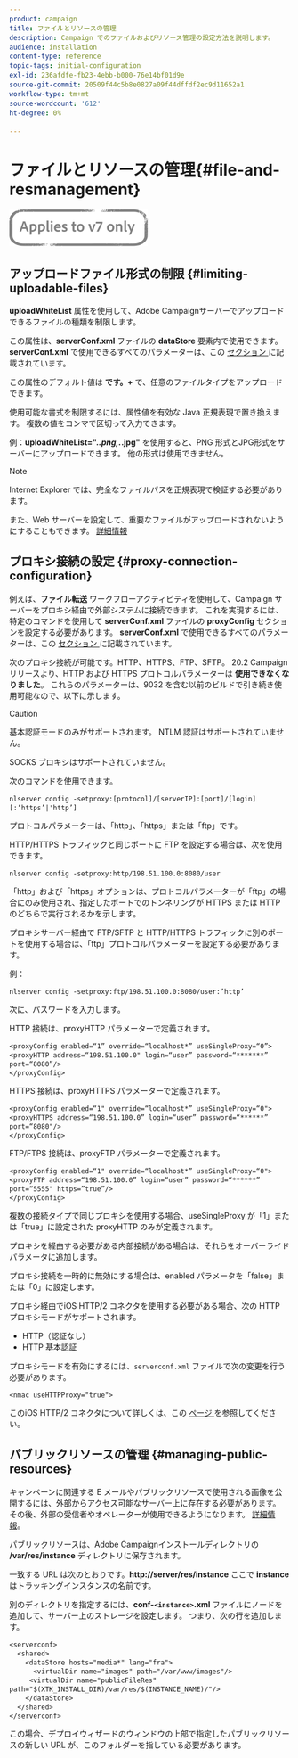 ```yaml
---
product: campaign
title: ファイルとリソースの管理
description: Campaign でのファイルおよびリソース管理の設定方法を説明します。
audience: installation
content-type: reference
topic-tags: initial-configuration
exl-id: 236afdfe-fb23-4ebb-b000-76e14bf01d9e
source-git-commit: 20509f44c5b8e0827a09f44dffdf2ec9d11652a1
workflow-type: tm+mt
source-wordcount: '612'
ht-degree: 0%

---
```


# ファイルとリソースの管理{#file-and-resmanagement}

![](../../assets/v7-only.svg)

## アップロードファイル形式の制限 {#limiting-uploadable-files}

**uploadWhiteList** 属性を使用して、Adobe Campaignサーバーでアップロードできるファイルの種類を制限します。

この属性は、**serverConf.xml** ファイルの **dataStore** 要素内で使用できます。 **serverConf.xml** で使用できるすべてのパラメーターは、この [ セクション ](../../installation/using/the-server-configuration-file.md) に記載されています。

この属性のデフォルト値は **です。+** で、任意のファイルタイプをアップロードできます。

使用可能な書式を制限するには、属性値を有効な Java 正規表現で置き換えます。 複数の値をコンマで区切って入力できます。

例：**uploadWhiteList=&quot;.*.png,.*.jpg&quot;** を使用すると、PNG 形式とJPG形式をサーバーにアップロードできます。 他の形式は使用できません。

>[!NOTE]
>
>Internet Explorer では、完全なファイルパスを正規表現で検証する必要があります。

また、Web サーバーを設定して、重要なファイルがアップロードされないようにすることもできます。 [詳細情報](web-server-configuration.md)

## プロキシ接続の設定 {#proxy-connection-configuration}

例えば、**ファイル転送** ワークフローアクティビティを使用して、Campaign サーバーをプロキシ経由で外部システムに接続できます。 これを実現するには、特定のコマンドを使用して **serverConf.xml** ファイルの **proxyConfig** セクションを設定する必要があります。 **serverConf.xml** で使用できるすべてのパラメーターは、この [ セクション ](../../installation/using/the-server-configuration-file.md) に記載されています。

次のプロキシ接続が可能です。HTTP、HTTPS、FTP、SFTP。 20.2 Campaign リリースより、HTTP および HTTPS プロトコルパラメーターは **使用できなくなりました**。 これらのパラメーターは、9032 を含む以前のビルドで引き続き使用可能なので、以下に示します。

>[!CAUTION]
>
>基本認証モードのみがサポートされます。 NTLM 認証はサポートされていません。
>
>SOCKS プロキシはサポートされていません。

次のコマンドを使用できます。

```
nlserver config -setproxy:[protocol]/[serverIP]:[port]/[login][:‘https’|'http’]
```

プロトコルパラメーターは、「http」、「https」または「ftp」です。

HTTP/HTTPS トラフィックと同じポートに FTP を設定する場合は、次を使用できます。

```
nlserver config -setproxy:http/198.51.100.0:8080/user
```

「http」および「https」オプションは、プロトコルパラメーターが「ftp」の場合にのみ使用され、指定したポートでのトンネリングが HTTPS または HTTP のどちらで実行されるかを示します。

プロキシサーバー経由で FTP/SFTP と HTTP/HTTPS トラフィックに別のポートを使用する場合は、「ftp」プロトコルパラメーターを設定する必要があります。


例：

```
nlserver config -setproxy:ftp/198.51.100.0:8080/user:’http’
```

次に、パスワードを入力します。

HTTP 接続は、proxyHTTP パラメーターで定義されます。

```
<proxyConfig enabled=“1” override=“localhost*” useSingleProxy=“0”>
<proxyHTTP address=“198.51.100.0" login=“user” password=“*******” port=“8080”/>
</proxyConfig>
```

HTTPS 接続は、proxyHTTPS パラメーターで定義されます。

```
<proxyConfig enabled=“1" override=“localhost*” useSingleProxy=“0">
<proxyHTTPS address=“198.51.100.0” login=“user” password=“******” port=“8080"/>
</proxyConfig>
```

FTP/FTPS 接続は、proxyFTP パラメーターで定義されます。

```
<proxyConfig enabled=“1" override=“localhost*” useSingleProxy=“0">
<proxyFTP address=“198.51.100.0” login=“user” password=“******” port=“5555" https=”true”/>
</proxyConfig>
```

複数の接続タイプで同じプロキシを使用する場合、useSingleProxy が「1」または「true」に設定された proxyHTTP のみが定義されます。

プロキシを経由する必要がある内部接続がある場合は、それらをオーバーライドパラメータに追加します。

プロキシ接続を一時的に無効にする場合は、enabled パラメータを「false」または「0」に設定します。

プロキシ経由でiOS HTTP/2 コネクタを使用する必要がある場合、次の HTTP プロキシモードがサポートされます。

* HTTP（認証なし）
* HTTP 基本認証

プロキシモードを有効にするには、`serverconf.xml` ファイルで次の変更を行う必要があります。

```
<nmac useHTTPProxy="true">
```

このiOS HTTP/2 コネクタについて詳しくは、この [ ページ ](../../delivery/using/about-mobile-app-channel.md) を参照してください。

## パブリックリソースの管理 {#managing-public-resources}

キャンペーンに関連する E メールやパブリックリソースで使用される画像を公開するには、外部からアクセス可能なサーバー上に存在する必要があります。 その後、外部の受信者やオペレーターが使用できるようになります。 [詳細情報](../../installation/using/deploying-an-instance.md#managing-public-resources)。

パブリックリソースは、Adobe Campaignインストールディレクトリの **/var/res/instance** ディレクトリに保存されます。

一致する URL は次のとおりです。**http://server/res/instance** ここで **instance** はトラッキングインスタンスの名前です。

別のディレクトリを指定するには、**conf-`<instance>`.xml** ファイルにノードを追加して、サーバー上のストレージを設定します。 つまり、次の行を追加します。

```
<serverconf>
  <shared>
    <dataStore hosts="media*" lang="fra">
      <virtualDir name="images" path="/var/www/images"/>
     <virtualDir name="publicFileRes" path="$(XTK_INSTALL_DIR)/var/res/$(INSTANCE_NAME)/"/>
    </dataStore>
  </shared>
</serverconf>
```

この場合、デプロイウィザードのウィンドウの上部で指定したパブリックリソースの新しい URL が、このフォルダーを指している必要があります。
